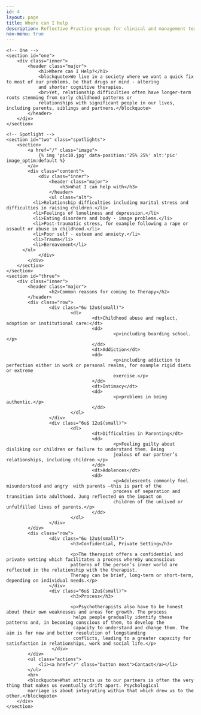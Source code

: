 ```yaml
---
id: 4
layout: page
title: Where can I help
description: Reflective Practice groups for clinical and management teams in NHS, charity and business settings as well as offering psychotherapy services to private clients in confidential and private settings.
nav-menu: true
---
```


<!-- Main -->

<div id="main" class="alt">

    <!-- One -->
    <section id="one">
    	<div class="inner">
    		<header class="major">
    			<h1>Where can I Help?</h1>
    			<blockquote>We live in a society where we want a quick fix to most of our problems, be that drugs or mind - altering
    			and shorter cognitive therapies.
    			<br>Yet, relationship difficulties often have longer-term roots stemming from early childhood patterns or
    			relationships with significant people in our lives, including parents, siblings and partners.</blockquote>
    		</header>
    	</div>
    </section>

    <!-- Spotlight -->
    <section id="two" class="spotlights">
    	<section>
    		<a href="/" class="image">
    			{% img 'pic10.jpg' data-position:'25% 25%' alt:'pic' image_optim:default %}
    		</a>
    		<div class="content">
    			<div class="inner">
    				<header class="major">
    					<h3>What I can help with</h3>
    				</header>
    				<ul class="alt">
              <li>Relationship difficulties including marital stress and difficulties in raising children.</li>
              <li>Feelings of loneliness and depression.</li>
              <li>Eating disorders and body - image problems.</li>
              <li>Post-traumatic stress, for example following a rape or assault or abuse in childhood.</li>
              <li>Poor self - esteem and anxiety.</li>
              <li>Trauma</li>
              <li>Bereavement</li>
          </ul>
    			</div>
    		</div>
    	</section>
    </section>
    <section id="three">
    	<div class="inner">
    		<header class="major">
    				<h2>Common reasons for coming to Therapy</h2>
    		</header>
    		<div class="row">
    				<div class="6u 12u$(small)">
    						<dl>
    								<dt>Childhood abuse and neglect, adoption or institutional care:</dt>
    								<dd>
    										<p>including boarding school.</p>
    								</dd>
    								<dt>Addiction</dt>
    								<dd>
    										<p>including addiction to perfection either in work or personal realms, for example rigid diets or extreme
    										exercise.</p>
    								</dd>
    								<dt>Intimacy</dt>
    								<dd>
    										<p>problems in being authentic.</p>
    								</dd>
    						</dl>
    				</div>
    				<div class="6u$ 12u$(small)">
    						<dl>
    								<dt>Difficulties in Parenting</dt>
    								<dd>
    										<p>Feeling guilty about disliking our children or failure to understand them. Being
    										jealous of our partner’s relationships, including children.</p>
    								</dd>
    								<dt>Adolences</dt>
    								<dd>
    										<p>Adolescents commonly feel misunderstood and angry  with parents –this is part of the
    										process of separation and transition into adulthood. Jung reflected on the impact on
    										children of the unlived or unfulfilled lives of parents.</p>
    								</dd>
    						</dl>
    				</div>
    		</div>
    		<div class="row">
    				<div class="6u 12u$(small)">
    						<h3>Confidential, Private Setting</h3>

    						<p>The therapist offers a confidential and private setting which facilitates a process whereby unconscious
    						patterns of the person’s inner world are reflected in the relationship with the therapist.
    						Therapy can be brief, long-term or short-term, depending on individual needs.</p>
    				</div>
    				<div class="6u$ 12u$(small)">
    						<h3>Process</h3>

    						<p>Psychotherapists also have to be honest about their own weaknesses and areas for growth. The process
    						 helps people gradually identify these patterns and, in becoming conscious of them, to develop the
    						 capacity to understand and change them. The aim is for new and better resolution of longstanding
    						 conflicts, leading to a greater capacity for satisfaction in relationships, work and social life.</p>
    				 </div>
    		</div>
    		<ul class="actions">
    			<li><a href="/" class="button next">Contact</a></li>
    		</ul>
    		<hr>
    		<blockquote>What attracts us to our partners is often the very thing that makes us eventually drift apart. Psychological
    		marriage is about integrating within that which drew us to the other.</blockquote>
    	</div>
    </section>

</div>
